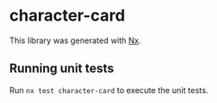 # character-card

This library was generated with [Nx](https://nx.dev).

## Running unit tests

Run `nx test character-card` to execute the unit tests.
